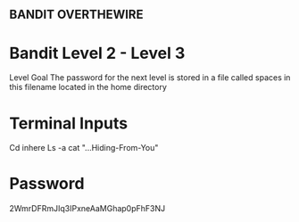## BANDIT OVERTHEWIRE

# Bandit Level 2 - Level 3
Level Goal
The password for the next level is stored in a file called spaces in this filename located in the home directory

# Terminal Inputs
  Cd inhere
  Ls -a
  cat "...Hiding-From-You"

# Password
  2WmrDFRmJIq3IPxneAaMGhap0pFhF3NJ
  